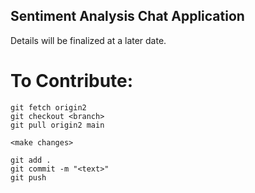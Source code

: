 ## Sentiment Analysis Chat Application

Details will be finalized at a later date.

# To Contribute:

```
git fetch origin2
git checkout <branch>
git pull origin2 main

<make changes>

git add .
git commit -m "<text>"
git push
```